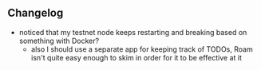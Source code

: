 ## Changelog
 - noticed that my testnet node keeps restarting and breaking based on something with Docker?
    - also I should use a separate app for keeping track of TODOs, Roam isn't quite easy enough to skim in order for it to be effective at it
